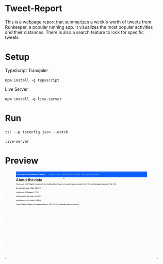 # Tweet-Report

This is a webpage report that summarizes a week's worth of tweets from Runkeeper, a popular running app. It visualizes the most popular activities and their distances. There is also a search feature to look for specific tweets.

# Setup

TypeScript Transpiler

`npm install -g typescript`

Live Server

`npm install -g live-server`

# Run

`tsc --p tsconfig.json --watch`

`live-server`

# Preview
![](https://github.com/thuchainz/Tweet-Report/blob/main/preview.gif)
